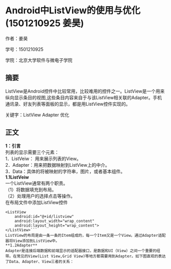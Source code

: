 # Android中ListView的使用与优化(1501210925 姜昊)

作者：姜昊

学号：1501210925

学院：北京大学软件与微电子学院


## 摘要
ListView是Android控件中比较常用，比较难用的控件之一。ListView是一个用来纵向显示条目的视图,这些条目内容来自于与该ListView相关联的Adapter。手机通讯录、好友列表等面板的显示，都是用ListView控件实现的。  

关键字：ListView      Adapter       优化


## 正文
**1：引言**     
列表的显示需要三个元素：        
1．ListVeiw： 用来展示列表的View。      
2．Adapter：用来把数据映射到ListView上的中介。     
3．Data：具体的将被映射的字符串，图片，或者基本组件。   
**1.1ListVeiw**     
一个ListView通常有两个职责。    
（1）将数据填充到布局。     
（2）处理用户的选择点击等操作。     
在布局文件中添加ListView控件
```     
<ListView
    android:id="@+id/listview"
    android:layout_width="wrap_content"
    android:layout_height="wrap_content">
</ListView>```  
ListView的布局是由一条一条的Item组成的，每一个Item又是一个View。通过Adapter适配器将View添加到ListView中。
**1.2Adapter**      
Adapter是连接后端数据和前端显示的适配器接口，是数据和UI（View）之间一个重要的纽带。在常见的View(List View,Grid View)等地方都需要用到Adapter。如下图直观的表达了Data、Adapter、View三者的关系：    






